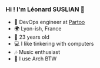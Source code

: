 ### Hi ! I'm Léonard SUSLIAN 👋

- 🔧 DevOps engineer at [Partoo](https://partoo.fr)
- 🌍 Lyon-ish, France
- 🧑 23 years old
- 💻 I like tinkering with computers
- 🎶 Music enthusiast
- 👀 I use Arch BTW

<!--
**synthe102/synthe102** is a ✨ _special_ ✨ repository because its `README.md` (this file) appears on your GitHub profile.

Here are some ideas to get you started:

- 🔭 I’m currently working on ...
- 🌱 I’m currently learning ...
- 👯 I’m looking to collaborate on ...
- 🤔 I’m looking for help with ...
- 💬 Ask me about ...
- 📫 How to reach me: ...
- 😄 Pronouns: ...
- ⚡ Fun fact: ...
-->
